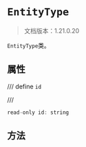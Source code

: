 # `EntityType`

> 文档版本：1.21.0.20

`EntityType`类。

## 属性

/// define
`id`


///

```js
read-only id: string
```


## 方法
